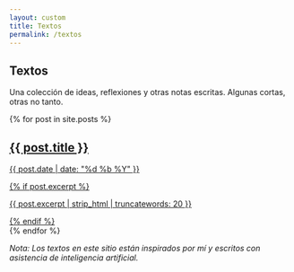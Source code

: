 ```yaml
---
layout: custom
title: Textos
permalink: /textos
---
```


<section class="section">
  <h1>Textos</h1>
  <p class="intro-text">Una colección de ideas, reflexiones y otras notas escritas. Algunas cortas, otras no tanto.</p>

  <div class="grid-posts">
    {% for post in site.posts %}
    <div class="post-item">
      <a href="{{ post.url }}">
        <div class="post-thumb" style="background-image: url('{{ post.image }}');"></div>
        <div class="post-content">
          <h2>{{ post.title }}</h2>
          <p class="date">{{ post.date | date: "%d %b %Y" }}</p>
          {% if post.excerpt %}
            <p class="excerpt">{{ post.excerpt | strip_html | truncatewords: 20 }}</p>
          {% endif %}
        </div>
      </a>
    </div>
    {% endfor %}
  </div>

  <p class="ai-note"><em>Nota: Los textos en este sitio están inspirados por mí y escritos con asistencia de inteligencia artificial.</em></p>
</section>
